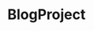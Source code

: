 # BlogProject
<!-- public boolean containsNumber(String string)
{
    return string.matches(".*\\d+.*");
}   -->
